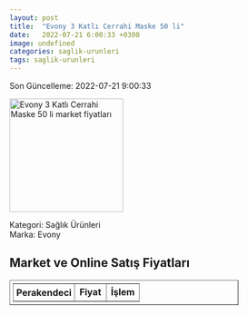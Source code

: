 ```yaml
---
layout: post
title:  "Evony 3 Katlı Cerrahi Maske 50 li"
date:   2022-07-21 6:00:33 +0300
image: undefined
categories: saglik-urunleri
tags: saglik-urunleri
---
```


Son Güncelleme: 2022-07-21 9:00:33

<img src="undefined" width="200" alt="Evony 3 Katlı Cerrahi Maske 50 li market fiyatları" />

Kategori: Sağlık Ürünleri
<br />
Marka: Evony

<h2>Market ve Online Satış Fiyatları</h2>

<table border="1" style="padding: 5px;width:80%;">
  <tr>
    <td style="padding: 5px;"><strong>Perakendeci</strong></td>
    <td><strong>Fiyat</strong></td>
    <td><strong>İşlem</strong></td>
  </tr>
  
</table>
